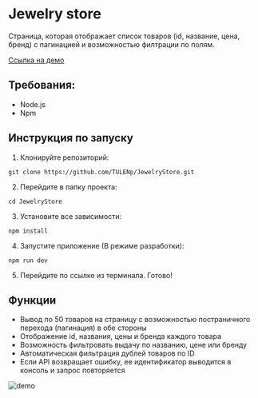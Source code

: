 # Jewelry store

Страница, которая отображает список товаров (id, название, цена, бренд) с пагинацией и возможностью филтрации по полям.

[Ссылка на демо](https://jewelry-store-kohl.vercel.app/)
## Требования:
- Node.js
- Npm

## Инструкция по запуску

1. Клонируйте репозиторий:

```
git clone https://github.com/TULENp/JewelryStore.git
```

2. Перейдите в папку проекта:

```
cd JewelryStore
```

3. Установите все зависимости:

```
npm install
```

4. Запустите приложение (В режиме разработки):

```
npm run dev
```
5. Перейдите по ссылке из терминала. Готово!


## Функции 

- Вывод по 50 товаров на страницу с возможностью постраничного перехода (пагинация) в обе стороны
- Отображение id, названия, цены и бренда каждого товара
- Возможность фильтровать выдачу по названию, цене или бренду
- Автоматическая фильтрация дублей товаров по ID
- Если API возвращает ошибку, ее идентификатор выводится в консоль и запрос повторяется

![demo](https://github.com/TULENp/JewelryStore/assets/83094079/71ed5411-4405-4c2e-aa57-0c1d0730856f)


